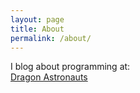 ```yaml
---
layout: page
title: About
permalink: /about/
---
```


I blog about programming at:     
[Dragon Astronauts](https://dragonastronauts.substack.com)
